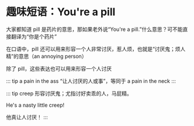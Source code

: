 # 趣味短语：You're a pill

大家都知道 pill 是药片的意思，那如果老外说“You're a pill.”什么意思？可不能直接翻译为“你是个药片”

在口语中，pill 还可以用来形容一个人非常讨厌，惹人烦，也就是“讨厌鬼；烦人精”的意思（an annoying person）

除了 pill，这些表达也可以用来形容一个人讨厌

::: tip a pain in the ass
“让人讨厌的人或事”，等同于 a pain in the neck
:::

::: tip creep
形容讨厌鬼；尤指讨好卖乖的人，马屁精。

He's a nasty little creep!

他真让人讨厌！
:::
